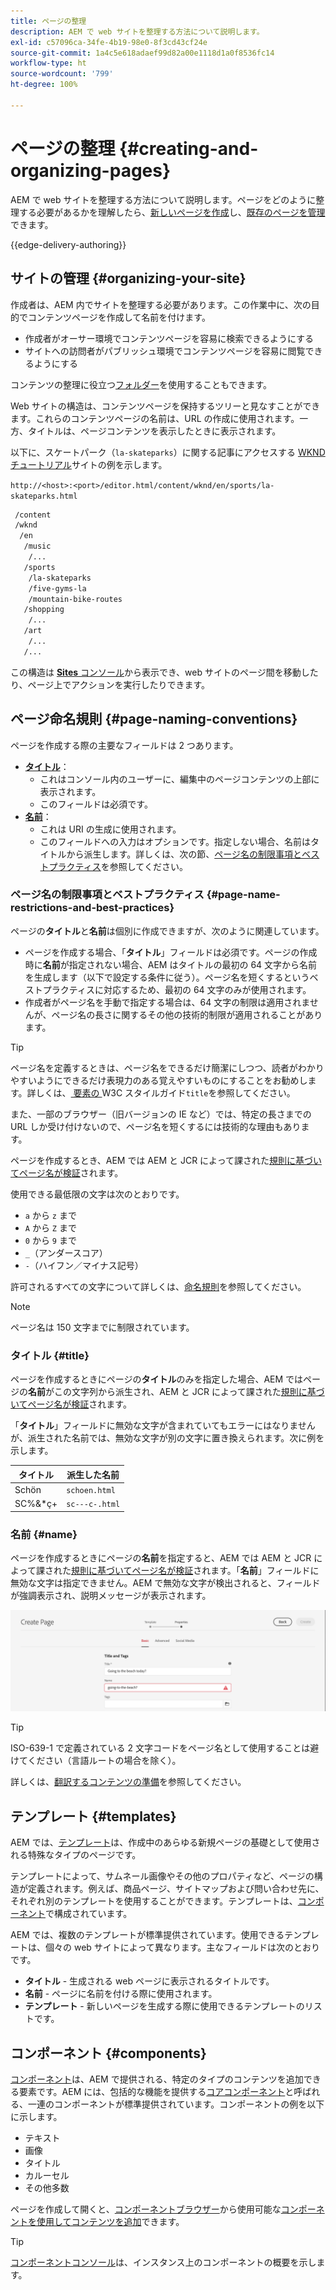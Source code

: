 ```yaml
---
title: ページの整理
description: AEM で web サイトを整理する方法について説明します。
exl-id: c57096ca-34fe-4b19-98e0-8f3cd43cf24e
source-git-commit: 1a4c5e618adaef99d82a00e1118d1a0f8536fc14
workflow-type: ht
source-wordcount: '799'
ht-degree: 100%

---
```



# ページの整理 {#creating-and-organizing-pages}

AEM で web サイトを整理する方法について説明します。ページをどのように整理する必要があるかを理解したら、[新しいページを作成](/help/sites-cloud/authoring/sites-console/creating-pages.md)し、[既存のページを管理](/help/sites-cloud/authoring/sites-console/managing-pages.md)できます。

{{edge-delivery-authoring}}

## サイトの管理 {#organizing-your-site}

作成者は、AEM 内でサイトを整理する必要があります。この作業中に、次の目的でコンテンツページを作成して名前を付けます。

* 作成者がオーサー環境でコンテンツページを容易に検索できるようにする
* サイトへの訪問者がパブリッシュ環境でコンテンツページを容易に閲覧できるようにする

コンテンツの整理に役立つ[フォルダー](#creating-a-new-folder)を使用することもできます。

Web サイトの構造は、コンテンツページを保持するツリーと見なすことができます。これらのコンテンツページの名前は、URL の作成に使用されます。一方、タイトルは、ページコンテンツを表示したときに表示されます。

以下に、スケートパーク（`la-skateparks`）に関する記事にアクセスする [WKND チュートリアル](https://experienceleague.adobe.com/docs/experience-manager-learn/getting-started-wknd-tutorial-develop/overview.html?lang=ja)サイトの例を示します。

`http://<host>:<port>/editor.html/content/wknd/en/sports/la-skateparks.html`

```xml
 /content
 /wknd
  /en
   /music
    /...
   /sports
    /la-skateparks
    /five-gyms-la
    /mountain-bike-routes
   /shopping
    /...
   /art
    /...
   /...
```

この構造は [**Sites** コンソール](/help/sites-cloud/authoring/sites-console/introduction.md)から表示でき、web サイトのページ間を移動したり、ページ上でアクションを実行したりできます。

## ページ命名規則 {#page-naming-conventions}

ページを作成する際の主要なフィールドは 2 つあります。

* **[タイトル](#title)**：
   * これはコンソール内のユーザーに、編集中のページコンテンツの上部に表示されます。
   * このフィールドは必須です。
* **[名前](#name)**：
   * これは URI の生成に使用されます。
   * このフィールドへの入力はオプションです。指定しない場合、名前はタイトルから派生します。詳しくは、次の節、[ページ名の制限事項とベストプラクティス](#page-name-restrictions-and-best-practices)を参照してください。

### ページ名の制限事項とベストプラクティス {#page-name-restrictions-and-best-practices}

ページの&#x200B;**タイトル**&#x200B;と&#x200B;**名前**&#x200B;は個別に作成できますが、次のように関連しています。

* ページを作成する場合、「**タイトル**」フィールドは必須です。ページの作成時に&#x200B;**名前**&#x200B;が指定されない場合、AEM はタイトルの最初の 64 文字から名前を生成します（以下で設定する条件に従う）。ページ名を短くするというベストプラクティスに対応するため、最初の 64 文字のみが使用されます。
* 作成者がページ名を手動で指定する場合は、64 文字の制限は適用されませんが、ページ名の長さに関するその他の技術的制限が適用されることがあります。

>[!TIP]
>
>ページ名を定義するときは、ページ名をできるだけ簡潔にしつつ、読者がわかりやすいようにできるだけ表現力のある覚えやすいものにすることをお勧めします。詳しくは、[ 要素の ](https://www.w3.org/Provider/Style/TITLE.html)W3C スタイルガイド`title`を参照してください。
>
>また、一部のブラウザー（旧バージョンの IE など）では、特定の長さまでの URL しか受け付けないので、ページ名を短くするには技術的な理由もあります。

ページを作成するとき、AEM では AEM と JCR によって課された[規則に基づいてページ名が検証](/help/implementing/developing/introduction/naming-conventions.md)されます。

使用できる最低限の文字は次のとおりです。

* `a` から `z` まで
* `A` から `Z` まで
* `0` から `9` まで
* `_`（アンダースコア）
* `-`（ハイフン／マイナス記号）

許可されるすべての文字について詳しくは、[命名規則](/help/implementing/developing/introduction/naming-conventions.md)を参照してください。

>[!NOTE]
>
>ページ名は 150 文字までに制限されています。

### タイトル {#title}

ページを作成するときにページの&#x200B;**タイトル**&#x200B;のみを指定した場合、AEM ではページの&#x200B;**名前**&#x200B;がこの文字列から派生され、AEM と JCR によって課された[規則に基づいてページ名が検証](/help/implementing/developing/introduction/naming-conventions.md)されます。

「**タイトル**」フィールドに無効な文字が含まれていてもエラーにはなりませんが、派生された名前では、無効な文字が別の文字に置き換えられます。次に例を示します。

| タイトル | 派生した名前 |
|---|---|
| Schön | `schoen.html` |
| SC%&amp;&#42;ç+ | `sc---c-.html` |

### 名前 {#name}

ページを作成するときにページの&#x200B;**名前**&#x200B;を指定すると、AEM では AEM と JCR によって課された[規則に基づいてページ名が検証](/help/implementing/developing/introduction/naming-conventions.md)されます。「**名前**」フィールドに無効な文字は指定できません。AEM で無効な文字が検出されると、フィールドが強調表示され、説明メッセージが表示されます。

![無効なページ名の入力例](/help/sites-cloud/authoring/assets/organizing-invalid-name.png)

>[!TIP]
>
>ISO-639-1 で定義されている 2 文字コードをページ名として使用することは避けてください（言語ルートの場合を除く）。
>
>詳しくは、[翻訳するコンテンツの準備](/help/sites-cloud/administering/translation/preparation.md)を参照してください。

## テンプレート {#templates}

AEM では、[テンプレート](/help/sites-cloud/authoring/sites-console/templates.md)は、作成中のあらゆる新規ページの基礎として使用される特殊なタイプのページです。

テンプレートによって、サムネール画像やその他のプロパティなど、ページの構造が定義されます。例えば、商品ページ、サイトマップおよび問い合わせ先に、それぞれ別のテンプレートを使用することができます。テンプレートは、[コンポーネント](#components)で構成されています。

AEM では、複数のテンプレートが標準提供されています。使用できるテンプレートは、個々の web サイトによって異なります。主なフィールドは次のとおりです。

* **タイトル** - 生成される web ページに表示されるタイトルです。
* **名前** - ページに名前を付ける際に使用されます。
* **テンプレート** - 新しいページを生成する際に使用できるテンプレートのリストです。

## コンポーネント {#components}

[コンポーネント](/help/implementing/developing/components/overview.md)は、AEM で提供される、特定のタイプのコンテンツを追加できる要素です。AEM には、包括的な機能を提供する[コアコンポーネント](/help/implementing/developing/components/overview.md#core-components)と呼ばれる、一連のコンポーネントが標準提供されています。コンポーネントの例を以下に示します。

* テキスト
* 画像
* タイトル
* カルーセル
* その他多数

ページを作成して開くと、[コンポーネントブラウザー](/help/sites-cloud/authoring/page-editor/editor-side-panel.md#components-browser)から使用可能な[コンポーネントを使用してコンテンツを追加](/help/sites-cloud/authoring/page-editor/edit-content.md#inserting-a-component)できます。

>[!TIP]
>
>[コンポーネントコンソール](/help/sites-cloud/authoring/components-console.md)は、インスタンス上のコンポーネントの概要を示します。
